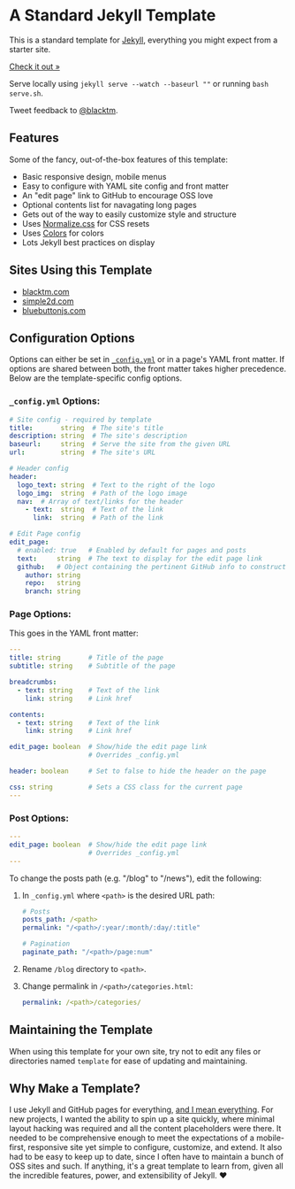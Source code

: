 # A Standard Jekyll Template

This is  a standard template for [Jekyll](http://jekyllrb.com), everything you might expect from a starter site.

[Check it out »](http://blacktm.github.io/standard-jekyll-template)

Serve locally using `jekyll serve --watch --baseurl ""` or running `bash serve.sh`.

Tweet feedback to [@blacktm](https://twitter.com/blacktm).

## Features

Some of the fancy, out-of-the-box features of this template:

- Basic responsive design, mobile menus
- Easy to configure with YAML site config and front matter
- An "edit page" link to GitHub to encourage OSS love
- Optional contents list for navagating long pages
- Gets out of the way to easily customize style and structure
- Uses [Normalize.css](http://necolas.github.io/normalize.css/) for CSS resets
- Uses [Colors](http://clrs.cc) for colors
- Lots Jekyll best practices on display

## Sites Using this Template

- [blacktm.com](http://www.blacktm.com)
- [simple2d.com](http://www.simple2d.com)
- [bluebuttonjs.com](http://www.bluebuttonjs.com)

## Configuration Options

Options can either be set in [`_config.yml`](_config.yml) or in a page's YAML front matter. If options are shared between both, the front matter takes higher precedence. Below are the template-specific config options.

### `_config.yml` Options:

```yaml
# Site config - required by template
title:       string  # The site's title
description: string  # The site's description
baseurl:     string  # Serve the site from the given URL
url:         string  # The site's URL

# Header config
header:
  logo_text: string  # Text to the right of the logo
  logo_img:  string  # Path of the logo image
  nav:  # Array of text/links for the header
    - text:  string  # Text of the link
      link:  string  # Path of the link

# Edit Page config
edit_page:
  # enabled: true   # Enabled by default for pages and posts
  text:     string  # The text to display for the edit page link
  github:   # Object containing the pertinent GitHub info to construct the link
    author: string
    repo:   string
    branch: string
```

### Page Options:

This goes in the YAML front matter:

```yaml
---
title: string       # Title of the page
subtitle: string    # Subtitle of the page

breadcrumbs:
  - text: string    # Text of the link
    link: string    # Link href

contents:
  - text: string    # Text of the link
    link: string    # Link href

edit_page: boolean  # Show/hide the edit page link
                    # Overrides _config.yml

header: boolean     # Set to false to hide the header on the page

css: string         # Sets a CSS class for the current page
---
```

### Post Options:

```yaml
---
edit_page: boolean  # Show/hide the edit page link
                    # Overrides _config.yml
---
```

To change the posts path (e.g. "/blog" to "/news"), edit the following:

1. In `_config.yml` where `<path>` is the desired URL path:
    
    ```yaml
    # Posts
    posts_path: /<path>
    permalink: "/<path>/:year/:month/:day/:title"

    # Pagination
    paginate_path: "/<path>/page:num"
    ```

2. Rename `/blog` directory to `<path>`.

3. Change permalink in `/<path>/categories.html`:
    
    ```yaml
    permalink: /<path>/categories/
    ```

## Maintaining the Template

When using this template for your own site, try not to edit any files or directories named `template` for ease of updating and maintaining.

## Why Make a Template?

I use Jekyll and GitHub pages for everything, [and I mean everything](https://github.com/department-of-veterans-affairs/gi-bill-comparison-tool). For new projects, I wanted the ability to spin up a site quickly, where minimal layout hacking was required and all the content placeholders were there. It needed to be comprehensive enough to meet the expectations of a mobile-first, responsive site yet simple to configure, customize, and extend. It also had to be easy to keep up to date, since I often have to maintain a bunch of OSS sites and such. If anything, it's a great template to learn from, given all the incredible features, power, and extensibility of Jekyll. :heart:
